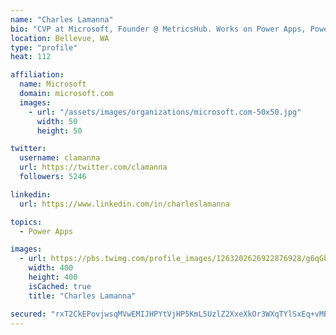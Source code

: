 ```yaml
---
name: "Charles Lamanna"
bio: "CVP at Microsoft, Founder @ MetricsHub. Works on Power Apps, Power Automate, Power Virtual Agent, Common Data Service and Dynamics 365."
location: Bellevue, WA
type: "profile"
heat: 112

affiliation:
  name: Microsoft
  domain: microsoft.com
  images:
    - url: "/assets/images/organizations/microsoft.com-50x50.jpg"
      width: 50
      height: 50

twitter:
  username: clamanna
  url: https://twitter.com/clamanna
  followers: 5246

linkedin:
  url: https://www.linkedin.com/in/charleslamanna

topics:
  - Power Apps

images:
  - url: https://pbs.twimg.com/profile_images/1263202626922876928/g6qGbHZ-_400x400.jpg
    width: 400
    height: 400
    isCached: true
    title: "Charles Lamanna"

secured: "rxT2CkEPovjwsqMVwEMIJHPYtVjHP5KmL5UzlZ2XxeXkOr3WXqTYlSxEq+vME95h/Z2NXrlkN2isMBSDnKgkImC0m5a7V/JQm+NHzwv8WGVGsSb1KIm5SAK6TmzJNl+bBaG2U0ApxlQ6qCLJgUuZLspym+7xvbAaFhsTqlB5GYOCxGsfiAFYt6nrwpKK713UNnQGTXjtCAtLIZqQmyKy7riOsDIWqTThNIlw0LkoiSooXiYp8JTfdP8P7MYOWLICa+nFb53mBbJ7bM1myntOGwbbupSAJriUFYSsRnLOFD5xh4XvKHnJDhNYYwBLSpDQ32Sdh2eNsTDbj3E3gIoEOzjAVWd3H+0lt990/i/iKPe7MQErnRJDqlO5o4ZSQmVrXh54gH0Yoc7Q22dND5nR/86Mg+1NImJsdmfG40ckKCg=;3DM0qgBYYJgIv4YFbtBUPg=="
---
```


